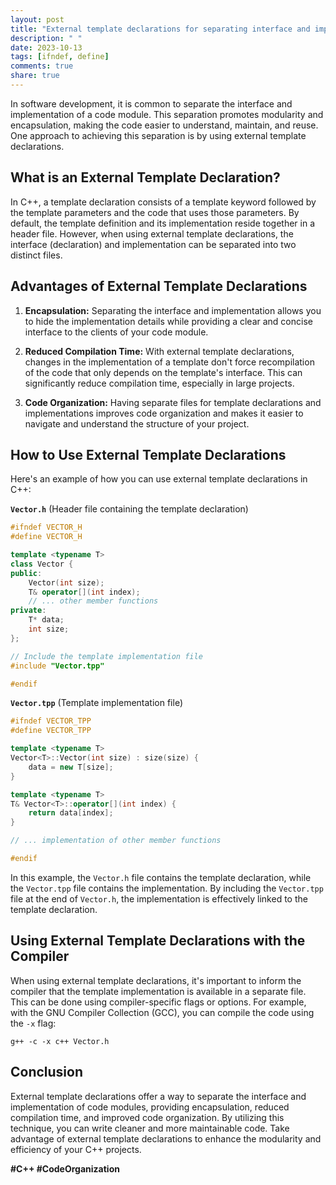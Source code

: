 ```yaml
---
layout: post
title: "External template declarations for separating interface and implementation"
description: " "
date: 2023-10-13
tags: [ifndef, define]
comments: true
share: true
---
```


In software development, it is common to separate the interface and implementation of a code module. This separation promotes modularity and encapsulation, making the code easier to understand, maintain, and reuse. One approach to achieving this separation is by using external template declarations.

## What is an External Template Declaration?

In C++, a template declaration consists of a template keyword followed by the template parameters and the code that uses those parameters. By default, the template definition and its implementation reside together in a header file. However, when using external template declarations, the interface (declaration) and implementation can be separated into two distinct files.

## Advantages of External Template Declarations

1. **Encapsulation:** Separating the interface and implementation allows you to hide the implementation details while providing a clear and concise interface to the clients of your code module.

2. **Reduced Compilation Time:** With external template declarations, changes in the implementation of a template don't force recompilation of the code that only depends on the template's interface. This can significantly reduce compilation time, especially in large projects.

3. **Code Organization:** Having separate files for template declarations and implementations improves code organization and makes it easier to navigate and understand the structure of your project.

## How to Use External Template Declarations

Here's an example of how you can use external template declarations in C++:

**`Vector.h`** (Header file containing the template declaration)
```cpp
#ifndef VECTOR_H
#define VECTOR_H

template <typename T>
class Vector {
public:
    Vector(int size);
    T& operator[](int index);
    // ... other member functions
private:
    T* data;
    int size;
};

// Include the template implementation file
#include "Vector.tpp"

#endif
```

**`Vector.tpp`** (Template implementation file)
```cpp
#ifndef VECTOR_TPP
#define VECTOR_TPP

template <typename T>
Vector<T>::Vector(int size) : size(size) {
    data = new T[size];
}

template <typename T>
T& Vector<T>::operator[](int index) {
    return data[index];
}

// ... implementation of other member functions

#endif
```

In this example, the `Vector.h` file contains the template declaration, while the `Vector.tpp` file contains the implementation. By including the `Vector.tpp` file at the end of `Vector.h`, the implementation is effectively linked to the template declaration.

## Using External Template Declarations with the Compiler

When using external template declarations, it's important to inform the compiler that the template implementation is available in a separate file. This can be done using compiler-specific flags or options. For example, with the GNU Compiler Collection (GCC), you can compile the code using the `-x` flag:

```
g++ -c -x c++ Vector.h
```

## Conclusion

External template declarations offer a way to separate the interface and implementation of code modules, providing encapsulation, reduced compilation time, and improved code organization. By utilizing this technique, you can write cleaner and more maintainable code. Take advantage of external template declarations to enhance the modularity and efficiency of your C++ projects.

**#C++ #CodeOrganization**